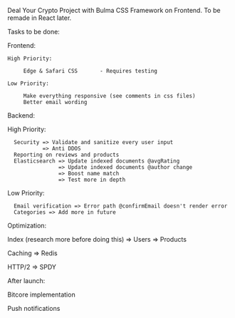 Deal Your Crypto Project with Bulma CSS Framework on Frontend. To be remade in React later.

Tasks to be done:

Frontend:

    High Priority:

         Edge & Safari CSS       - Requires testing

    Low Priority:

         Make everything responsive (see comments in css files)
         Better email wording


Backend:

   High Priority:

      Security => Validate and sanitize every user input
               => Anti DDOS
      Reporting on reviews and products
      Elasticsearch => Update indexed documents @avgRating
                    => Update indexed documents @author change
                    => Boost name match
                    => Test more in depth
   Low Priority:

      Email verification => Error path @confirmEmail doesn't render error
      Categories => Add more in future

Optimization:

   Index (research more before doing this) => Users
                                           => Products

   Caching => Redis

   HTTP/2 => SPDY


After launch:

   Bitcore implementation

   Push notifications